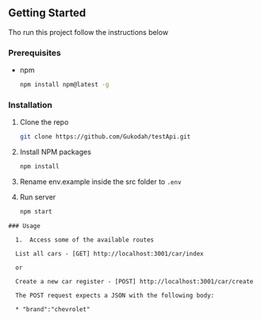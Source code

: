 ## Getting Started

Tho run this project follow the instructions below

### Prerequisites

* npm
  ```sh
  npm install npm@latest -g
  ```

### Installation

1. Clone the repo
   ```sh
   git clone https://github.com/Gukodah/testApi.git
   ```
3. Install NPM packages
   ```sh
   npm install
   ```
4. Rename env.example inside the src folder to `.env`

5. Run server
   ```sh
   npm start
  ```
### Usage

	1.  Access some of the available routes 

    List all cars - [GET] http://localhost:3001/car/index

    or

    Create a new car register - [POST] http://localhost:3001/car/create
    
    The POST request expects a JSON with the following body:
      
    * "brand":"chevrolet"







